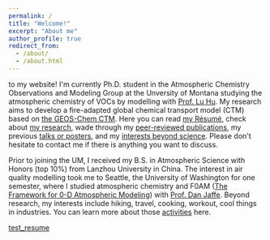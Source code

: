 ```yaml
---
permalink: /
title: "Welcome!"
excerpt: "About me"
author_profile: true
redirect_from: 
  - /about/
  - /about.html
---
```

to my website! I'm currently Ph.D. student in the Atmospheric Chemistry Observations and Modeling Group at the Unversity of Montana studying the atmospheric chemistry of VOCs by modelling with [Prof. Lu Hu](https://scholar.google.com/citations?user=7WP7T3QAAAAJ&hl=en). My research aims to develop a fire-adapted global chemical transport model (CTM) based on [the GEOS-Chem CTM](https://geos-chem.seas.harvard.edu/#:~:text=GEOS%2DChem%20is%20a%20global,range%20of%20atmospheric%20composition%20problems). Here you can read [my Résumé](https://github.com/jinlx/jinlx.github.io/blob/master/files/Resume.pdf), check about [my research](https://jinlx.github.io/researches/), wade through my [peer-reviewed publications](https://jinlx.github.io/publications/), my previous [talks or posters](https://jinlx.github.io/presentations/), and my [interests beyond science](https://jinlx.github.io/activities/). Please don't hesitate to contact me if there is anything you want to discuss. 

Prior to joining the UM, I received my B.S. in Atmospheric Science with Honors (top 10%) from Lanzhou University in China. The interest in air quality modelling took me to Seattle, the University of Washington for one semester, where I studied atmospheric chemistry and F0AM ([The Framework for 0-D Atmospheric Modeling](https://sites.google.com/site/wolfegm/models)) with [Prof. Dan Jaffe](https://blogs.uw.edu/djaffe/pi-dan-jaffe/). Beyond research, my interests include hiking, travel, cooking, workout, cool things in industries. You can learn more about those [activities](https://jinlx.github.io/publications/) here.


[test_resume](https://docs.google.com/viewer?url={[https://github.com/jinlx/jinlx.github.io/blob/master/files/Resume.pdf]})

